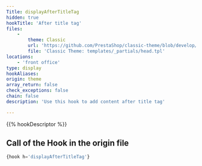 ```yaml
---
Title: displayAfterTitleTag
hidden: true
hookTitle: 'After title tag'
files:
    -
        theme: Classic
        url: 'https://github.com/PrestaShop/classic-theme/blob/develop/templates/_partials/head.tpl'
        file: 'Classic Theme: templates/_partials/head.tpl'
locations:
    - 'front office'
type: display
hookAliases: 
origin: theme
array_return: false
check_exceptions: false
chain: false
description: 'Use this hook to add content after title tag'

---
```


{{% hookDescriptor %}}

## Call of the Hook in the origin file

```php
{hook h='displayAfterTitleTag'}
```
